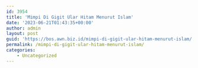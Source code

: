 ```yaml
---
id: 3954
title: 'Mimpi Di Gigit Ular Hitam Menurut Islam'
date: '2023-06-21T01:43:35+00:00'
author: admin
layout: post
guid: 'https://bos.awn.biz.id/mimpi-di-gigit-ular-hitam-menurut-islam/'
permalink: /mimpi-di-gigit-ular-hitam-menurut-islam/
categories:
    - Uncategorized
---
```


